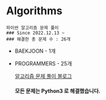 # Algorithms
    파이썬 알고리즘 문제 풀이
    ### Since 2022.12.13 ~
    ### 해결한 총 문제 수 : 26개
- BAEKJOON - 1개
- PROGRAMMERS - 25개

    [알고리즘 문제 풀이 블로그](https://monzheld.tistory.com/category/%E2%8C%A8%EF%B8%8F%20Algorithms)
    #### 모든 문제는 Python3 로 해결했습니다.
    